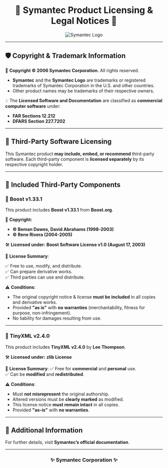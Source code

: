 <h1 align="center">📜 Symantec Product Licensing & Legal Notices 📜</h1>

<p align="center">
  <img src="https://media.licdn.com/dms/image/v2/C4D0BAQGpmHLo8p8Jmw/company-logo_200_200/company-logo_200_200/0/1630551947932/messagelabs_logo?e=2147483647&v=beta&t=UPtFK7rEcN_mxIpddih7PJRKqFqYoR1af6f6x4NqOI0" alt="Symantec Logo">
</p>

---

## 🛡️ **Copyright & Trademark Information**
🔹 **Copyright © 2006 Symantec Corporation.** All rights reserved.  

- **Symantec** and the **Symantec Logo** are trademarks or registered trademarks of Symantec Corporation in the U.S. and other countries.  
- Other product names may be trademarks of their respective owners.  

💡 The **Licensed Software and Documentation** are classified as **commercial computer software** under:  
  - **FAR Sections 12.212**  
  - **DFARS Section 227.7202**  

---

## 📜 **Third-Party Software Licensing**
This Symantec product **may include, embed, or recommend** third-party software. Each third-party component is **licensed separately** by its respective copyright holder.  

---

## 🔗 **Included Third-Party Components**  

### 🚀 **Boost v1.33.1**
This product includes **Boost v1.33.1** from **Boost.org**.  

📝 **Copyright:**  
- **© Beman Dawes, David Abrahams (1998-2003)**  
- **© Rene Rivera (2004-2005)**  

🛠️ **Licensed under:** **Boost Software License v1.0 (August 17, 2003)**  

📜 **License Summary**:

✅ Free to use, modify, and distribute.  
✅ Can prepare derivative works.  
✅ Third parties can use and distribute.  

⚠️ **Conditions**:
- The original copyright notice & license **must be included** in all copies and derivative works.  
- Provided **"as is"** with **no warranties** (merchantability, fitness for purpose, non-infringement).  
- No liability for damages resulting from use.  

---

### 📌 **TinyXML v2.4.0**
This product includes **TinyXML v2.4.0** by **Lee Thompson**.  

🛠️ **Licensed under:** **zlib License**  

📜 **License Summary**:
✅ Free for **commercial** and **personal** use.  
✅ Can be **modified** and **redistributed**.  

⚠️ **Conditions**:
- Must **not misrepresent** the original authorship.  
- Altered versions must be **clearly marked** as modified.  
- This license notice **must remain intact** in all copies.  
- Provided **"as-is"** with **no warranties**.  

---

## 📖 **Additional Information**
For further details, visit **Symantec’s official documentation**.  

---

<h3 align="center">✨ Symantec Corporation ✨</h3>
